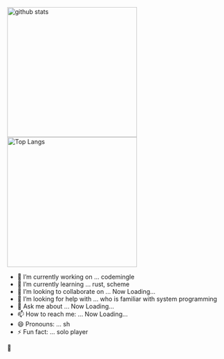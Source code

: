 <div>
	<div align="left"><img alt="github stats" width="300px"
			src="https://github-readme-stats.vercel.app/api?username=sugiura-hiromichi&count_private=true&show_icons=ture&theme=transparent" />
	</div>
	<div><img alt="Top Langs" width="300px"
			src="https://github-readme-stats.vercel.app/api/top-langs/?username=sugiura-hiromichi&layout=donut&show_icons=true&langs_count=12&count_private=true&theme=transparent" />
	</div>
	<ul>
		<li>🔭 I’m currently working on ... codemingle</li>
		<li>🌱 I’m currently learning ... rust, scheme</li>
		<li>👯 I’m looking to collaborate on ... Now Loading...</li>
		<li>🤔 I’m looking for help with ... who is familiar with system programming</li>
		<li>💬 Ask me about ... Now Loading...</li>
		<li>📫 How to reach me: ... Now Loading...</li>
		<li>😄 Pronouns: ... sh</li>
		<li>⚡ Fun fact: ... solo player</li>
	</ul>
</div>

:melting_face:
